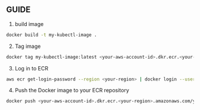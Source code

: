 ## GUIDE

1. build image
```sh
docker build -t my-kubectl-image .
```

2. Tag image

```sh
docker tag my-kubectl-image:latest <your-aws-account-id>.dkr.ecr.<your-region>.amazonaws.com/your-repository-name:latest
```

3. Log in to ECR

```sh
aws ecr get-login-password --region <your-region> | docker login --username AWS --password-stdin <your-aws-account-id>.dkr.ecr.<your-region>.amazonaws.com
```

4. Push the Docker image to your ECR repository

```sh
docker push <your-aws-account-id>.dkr.ecr.<your-region>.amazonaws.com/your-repository-name:latest
```
